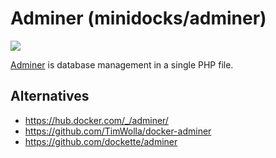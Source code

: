 Adminer (minidocks/adminer)
===============================

![](https://www.adminer.org/static/images/logo.png)

[Adminer](https://www.adminer.org) is database management in a single PHP file.


Alternatives
------------

- https://hub.docker.com/_/adminer/
- https://github.com/TimWolla/docker-adminer
- https://github.com/dockette/adminer
